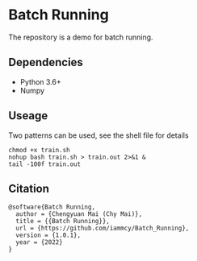 # Batch Running
The repository is a demo for batch running.

## Dependencies
- Python 3.6+
- Numpy

##  Useage
Two patterns can be used, see the shell file for details
```shell
chmod +x train.sh
nohup bash train.sh > train.out 2>&1 &
tail -100f train.out
```

## Citation
```
@software{Batch Running,
  author = {Chengyuan Mai (Chy Mai)},
  title = {{Batch Running}},
  url = {https://github.com/iammcy/Batch_Running},
  version = {1.0.1},
  year = {2022}
}
```